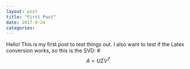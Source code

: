 ```yaml
---
layout: post
title: "First Post"
date: 2017-9-24
categories:
---
```



Hello! This is my first post to test things out. I also want to test if the Latex conversion works, so this is the SVD:
#$$A=U\Sigma V^T$$
